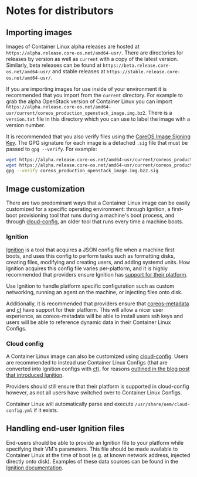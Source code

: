 # Notes for distributors

## Importing images

Images of Container Linux alpha releases are hosted at `https://alpha.release.core-os.net/amd64-usr/`. There are directories for releases by version as well as `current` with a copy of the latest version. Similarly, beta releases can be found at `https://beta.release.core-os.net/amd64-usr/` and stable releases at `https://stable.release.core-os.net/amd64-usr/`.

If you are importing images for use inside of your environment it is recommended that you import from the `current` directory. For example to grab the alpha OpenStack version of Container Linux you can import `https://alpha.release.core-os.net/amd64-usr/current/coreos_production_openstack_image.img.bz2`. There is a `version.txt` file in this directory which you can use to label the image with a version number.

It is recommended that you also verify files using the [CoreOS Image Signing Key][signing-key]. The GPG signature for each image is a detached `.sig` file that must be passed to `gpg --verify`. For example:

```sh
wget https://alpha.release.core-os.net/amd64-usr/current/coreos_production_openstack_image.img.bz2
wget https://alpha.release.core-os.net/amd64-usr/current/coreos_production_openstack_image.img.bz2.sig
gpg --verify coreos_production_openstack_image.img.bz2.sig
```

[signing-key]: https://coreos.com/security/image-signing-key

## Image customization

There are two predominant ways that a Container Linux image can be easily customized for a specific operating environment: through Ignition, a first-boot provisioning tool that runs during a machine's boot process, and through [cloud-config](https://github.com/coreos/coreos-cloudinit/blob/master/Documentation/cloud-config.md), an older tool that runs every time a machine boots.

### Ignition

[Ignition][ignition] is a tool that acquires a JSON config file when a machine first boots, and uses this config to perform tasks such as formatting disks, creating files, modifying and creating users, and adding systemd units. How Ignition acquires this config file varies per-platform, and it is highly recommended that providers ensure Ignition has [support for their platform][ign-platforms].

Use Ignition to handle platform specific configuration such as custom networking, running an agent on the machine, or injecting files onto disk.

Additionally, it is recommended that providers ensure that [coreos-metadata][coreos-metadata] and [ct][ct] have support for their platform. This will allow a nicer user experience, as coreos-metadata will be able to install users ssh keys and users will be able to reference dynamic data in their Container Linux Configs.

[ignition]: https://coreos.com/blog/introducing-ignition.html
[ign-platforms]: https://github.com/coreos/ignition/blob/master/doc/supported-platforms.md
[coreos-metadata]: https://github.com/coreos/coreos-metadata/
[ct]: https://github.com/coreos/container-linux-config-transpiler

### Cloud config

A Container Linux image can also be customized using [cloud-config](https://github.com/coreos/coreos-cloudinit/blob/master/Documentation/cloud-config.md). Users are recommended to instead use Container Linux Configs (that are converted into Ignition configs with [ct][ct]), for reasons [outlined in the blog post that introduced Ignition][ignition].

Providers should still ensure that their platform is supported in cloud-config however, as not all users have switched over to Container Linux Configs.

Container Linux will automatically parse and execute `/usr/share/oem/cloud-config.yml` if it exists.

## Handling end-user Ignition files

End-users should be able to provide an Ignition file to your platform while specifying their VM's parameters. This file should be made available to Container Linux at the time of boot (e.g. at known network address, injected directly onto disk). Examples of these data sources can be found in the [Ignition documentation][providers].

[providers]: https://github.com/coreos/ignition/blob/master/doc/supported-platforms.md
